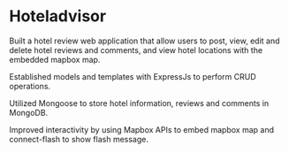 # Hoteladvisor

Built a hotel review web application that allow users to post, view, edit and delete hotel reviews and comments, and view hotel locations with the embedded mapbox map.

Established models and templates with ExpressJs to perform CRUD operations.

Utilized Mongoose to store hotel information, reviews and comments in MongoDB.

Improved interactivity by using Mapbox APIs to embed mapbox map and connect-flash to show flash message.
